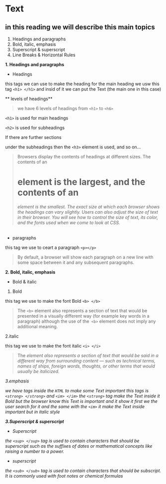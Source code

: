 # Text
## in this reading we will describe this main topics 
1. Headings and paragraphs
2. Bold, italic, emphasis
3. Superscript & superscript
4. Line Breaks & 
Horizontal Rules

**1. Headings and paragraphs**
* Headings 

this tags we can use to make the heading for the main heading we usw this tag `<h1> </h1>`
and insid of it we can put the Text (the main one in this case)

** levels of headings**

> we have 6 levels of headings from `<h1>` to `<h6>`

`<h1>` is used for main headings

`<h2>` is used for subheadings

If there are further sections 

under the subheadings then the 
`<h3>` element is used, and so 
on...

>Browsers display the contents of 
headings at different sizes. The 
contents of an <h1> element is 
the largest, and the contents of 
an <h6> element is the smallest. 
The exact size at which each 
browser shows the headings 
can vary slightly. Users can also 
adjust the size of text in their 
browser. You will see how to 
control the size of text, its color, 
and the fonts used when we 
come to look at CSS.

* paragraphs

this tag we use to ceart a paragraph `<p></p>`
>By default, a browser will show 
each paragraph on a new line 
with some space between it and 
any subsequent paragraphs.

**2. Bold, italic, emphasis**
* Bold & italic
1. Bold 

this tag we use to make the font Bold `<b> </b>`
>The `<b>` element also represents 
a section of text that would be 
presented in a visually different 
way (for example key words in a 
paragraph) although the use of 
the` <b>` element does not imply 
any additional meaning.

2.italic

 this tag we use to make the font italic `<i> </i>`
 >The <i> element also represents 
a section of text that would be 
said in a different way from 
surrounding content — such as 
technical terms, names of ships, 
foreign words, thoughts, or other 
terms that would usually be 
italicized.
 >

3.emphasis

we have tags inside the `HTML` to make some Text important  this tags is `<strong> </strong>` and `<im> </im>`
the `<strong>` tag make the Text inside it Bold but 
the browser know this Text is important and it show it first we the user search for it and the same with the `<im>` it make the Text inside important but in italic style 

**3.Superscript & superscript**
* Superscript

the `<sup> </sup>` tag is used 
to contain characters that 
should be superscript such 
as the suffixes of dates or 
mathematical concepts like 
raising a number to a power.

* superscript 

the `<sub> </sub>` tag  is used to 
contain characters that should 
be subscript. It is commonly 
used with foot notes or chemical 
formulas






 
